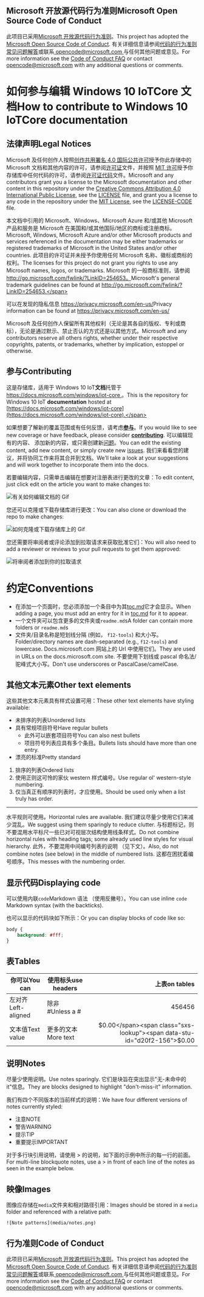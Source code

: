 ## <a name="microsoft-open-source-code-of-conduct"></a><span data-ttu-id="d20f2-101">Microsoft 开放源代码行为准则</span><span class="sxs-lookup"><span data-stu-id="d20f2-101">Microsoft Open Source Code of Conduct</span></span>

<span data-ttu-id="d20f2-102">此项目已采用[Microsoft 开放源代码行为准则](https://opensource.microsoft.com/codeofconduct/)。</span><span class="sxs-lookup"><span data-stu-id="d20f2-102">This project has adopted the [Microsoft Open Source Code of Conduct](https://opensource.microsoft.com/codeofconduct/).</span></span>
<span data-ttu-id="d20f2-103">有关详细信息请参阅[代码的行为准则常见问题解答](https://opensource.microsoft.com/codeofconduct/faq/)或联系[ opencode@microsoft.com ](mailto:opencode@microsoft.com)与任何其他问题或意见。</span><span class="sxs-lookup"><span data-stu-id="d20f2-103">For more information see the [Code of Conduct FAQ](https://opensource.microsoft.com/codeofconduct/faq/) or contact [opencode@microsoft.com](mailto:opencode@microsoft.com) with any additional questions or comments.</span></span>

# <a name="how-to-contribute-to-windows-10-iotcore-documentation"></a><span data-ttu-id="d20f2-104">如何参与编辑 Windows 10 IoTCore 文档</span><span class="sxs-lookup"><span data-stu-id="d20f2-104">How to contribute to Windows 10 IoTCore documentation</span></span>

## <a name="legal-notices"></a><span data-ttu-id="d20f2-105">法律声明</span><span class="sxs-lookup"><span data-stu-id="d20f2-105">Legal Notices</span></span>
<span data-ttu-id="d20f2-106">Microsoft 及任何创作人按照[创作共用署名 4.0 国际公共许可](https://creativecommons.org/licenses/by/4.0/legalcode)授予你此存储中的 Microsoft 文档和其他内容的许可，请参阅[许可证](LICENSE)文件，并按照 [MIT 许可](https://opensource.org/licenses/MIT)授予你存储库中任何代码的许可，请参阅[许可证代码](LICENSE-CODE)文件。</span><span class="sxs-lookup"><span data-stu-id="d20f2-106">Microsoft and any contributors grant you a license to the Microsoft documentation and other content in this repository under the [Creative Commons Attribution 4.0 International Public License](https://creativecommons.org/licenses/by/4.0/legalcode), see the [LICENSE](LICENSE) file, and grant you a license to any code in the repository under the [MIT License](https://opensource.org/licenses/MIT), see the [LICENSE-CODE](LICENSE-CODE) file.</span></span>

<span data-ttu-id="d20f2-107">本文档中引用的 Microsoft、Windows、Microsoft Azure 和/或其他 Microsoft 产品和服务是 Microsoft 在美国和/或其他国际/地区的商标或注册商标。</span><span class="sxs-lookup"><span data-stu-id="d20f2-107">Microsoft, Windows, Microsoft Azure and/or other Microsoft products and services referenced in the documentation may be either trademarks or registered trademarks of Microsoft in the United States and/or other countries.</span></span>
<span data-ttu-id="d20f2-108">此项目的许可证并未授予你使用任何 Microsoft 名称、徽标或商标的权利。</span><span class="sxs-lookup"><span data-stu-id="d20f2-108">The licenses for this project do not grant you rights to use any Microsoft names, logos, or trademarks.</span></span>
<span data-ttu-id="d20f2-109">Microsoft 的一般商标准则，请参阅 http://go.microsoft.com/fwlink/?LinkID=254653。</span><span class="sxs-lookup"><span data-stu-id="d20f2-109">Microsoft's general trademark guidelines can be found at http://go.microsoft.com/fwlink/?LinkID=254653.</span></span>

<span data-ttu-id="d20f2-110">可以在发现的隐私信息 https://privacy.microsoft.com/en-us/</span><span class="sxs-lookup"><span data-stu-id="d20f2-110">Privacy information can be found at https://privacy.microsoft.com/en-us/</span></span>

<span data-ttu-id="d20f2-111">Microsoft 及任何创作人保留所有其他权利（无论是其各自的版权、专利或商标），无论是通过默示、禁止否认的方式还是以其他方式。</span><span class="sxs-lookup"><span data-stu-id="d20f2-111">Microsoft and any contributors reserve all others rights, whether under their respective copyrights, patents, or trademarks, whether by implication, estoppel or otherwise.</span></span>

## <a name="contributing"></a><span data-ttu-id="d20f2-112">参与</span><span class="sxs-lookup"><span data-stu-id="d20f2-112">Contributing</span></span>

<span data-ttu-id="d20f2-113">这是存储库，适用于 Windows 10 IoT**文档**托管于[ https://docs.microsoft.com/windows/iot-core ](https://docs.microsoft.com/windows/iot-core)。</span><span class="sxs-lookup"><span data-stu-id="d20f2-113">This is the repository for Windows 10 IoT **documentation** hosted at [https://docs.microsoft.com/windows/iot-core](https://docs.microsoft.com/windows/iot-core).</span></span>

<span data-ttu-id="d20f2-114">如果想要了解新的覆盖范围或有任何反馈，请考虑[**参与**](/CONTRIBUTING.md)。</span><span class="sxs-lookup"><span data-stu-id="d20f2-114">If you would like to see new coverage or have feedback, please consider [**contributing**](/CONTRIBUTING.md).</span></span>  <span data-ttu-id="d20f2-115">可以编辑现有的内容、 添加新的内容，或只需创建新[问题](https://github.com/MicrosoftDocs/windows-iotcore-docs/issues)。</span><span class="sxs-lookup"><span data-stu-id="d20f2-115">You can edit the existing content, add new content, or simply create new [issues](https://github.com/MicrosoftDocs/windows-iotcore-docs/issues).</span></span> <span data-ttu-id="d20f2-116">我们来看看您的建议，并将协同工作来将其合并到文档。</span><span class="sxs-lookup"><span data-stu-id="d20f2-116">We’ll take a look at your suggestions and will work together to incorporate them into the docs.</span></span>

<span data-ttu-id="d20f2-117">若要编辑内容，只需单击编辑在想要对注册表进行更改的文章：</span><span class="sxs-lookup"><span data-stu-id="d20f2-117">To edit content, just click edit on the article you want to make changes to:</span></span>

![有关如何编辑文档的 Gif](windows-iotcore/media/edit-doc.gif)


<span data-ttu-id="d20f2-119">您还可以克隆或下载存储库进行更改：</span><span class="sxs-lookup"><span data-stu-id="d20f2-119">You can also clone or download the repo to make changes:</span></span>

![如何克隆或下载存储库上的 Gif](windows-iotcore/media/download-repo.gif)

<span data-ttu-id="d20f2-121">您还需要将审阅者或评论添加到拉取请求来获取批准它们：</span><span class="sxs-lookup"><span data-stu-id="d20f2-121">You will also need to add a reviewer or reviews to your pull requests to get them approved:</span></span>

![将审阅者添加到你的拉取请求](windows-iotcore/media/reviewers.gif)

# <a name="conventions"></a><span data-ttu-id="d20f2-123">约定</span><span class="sxs-lookup"><span data-stu-id="d20f2-123">Conventions</span></span>
  - <span data-ttu-id="d20f2-124">在添加一个页面时，您必须添加一个条目中为其[toc.md](windows-iotcore/TOC.md)它才会显示。</span><span class="sxs-lookup"><span data-stu-id="d20f2-124">When adding a page, you must add an entry for it in [toc.md](windows-iotcore/TOC.md) for it to appear.</span></span>
  - <span data-ttu-id="d20f2-125">一个文件夹可以包含更多的文件夹或`readme.md`s</span><span class="sxs-lookup"><span data-stu-id="d20f2-125">A folder can contain more folders or `readme.md`s</span></span>
  - <span data-ttu-id="d20f2-126">文件夹/目录名称是短划线分隔 (例如， `f12-tools`) 和大小写。</span><span class="sxs-lookup"><span data-stu-id="d20f2-126">Folder/directory names are dash-separated (e.g., `f12-tools`) and lowercase.</span></span> <span data-ttu-id="d20f2-127">Docs.microsoft.com 网站上的 Url 中使用它们。</span><span class="sxs-lookup"><span data-stu-id="d20f2-127">They are used in URLs on the docs.microsoft.com site.</span></span> <span data-ttu-id="d20f2-128">不要使用下划线或 pascal 命名法/驼峰式大小写。</span><span class="sxs-lookup"><span data-stu-id="d20f2-128">Don't use underscores or PascalCase/camelCase.</span></span>


## <a name="other-text-elements"></a><span data-ttu-id="d20f2-129">其他文本元素</span><span class="sxs-lookup"><span data-stu-id="d20f2-129">Other text elements</span></span>

<span data-ttu-id="d20f2-130">这些其他文本元素具有样式设置可用：</span><span class="sxs-lookup"><span data-stu-id="d20f2-130">These other text elements have styling available:</span></span>

* <span data-ttu-id="d20f2-131">未排序的列表</span><span class="sxs-lookup"><span data-stu-id="d20f2-131">Unordered lists</span></span>
* <span data-ttu-id="d20f2-132">具有常规项目符号</span><span class="sxs-lookup"><span data-stu-id="d20f2-132">Have regular bullets</span></span>
   * <span data-ttu-id="d20f2-133">此外可以嵌套项目符号</span><span class="sxs-lookup"><span data-stu-id="d20f2-133">You can also nest bullets</span></span>
   * <span data-ttu-id="d20f2-134">项目符号列表应具有多个条目。</span><span class="sxs-lookup"><span data-stu-id="d20f2-134">Bullets lists should have more than one entry.</span></span>
* <span data-ttu-id="d20f2-135">漂亮的标准</span><span class="sxs-lookup"><span data-stu-id="d20f2-135">Pretty standard</span></span>

1. <span data-ttu-id="d20f2-136">排序的列表</span><span class="sxs-lookup"><span data-stu-id="d20f2-136">Ordered lists</span></span>
2. <span data-ttu-id="d20f2-137">使用正则这可怜的家伙 western 样式编号。</span><span class="sxs-lookup"><span data-stu-id="d20f2-137">Use regular ol' western-style numbering.</span></span>
3. <span data-ttu-id="d20f2-138">仅当真正有顺序的列表时，才应使用。</span><span class="sxs-lookup"><span data-stu-id="d20f2-138">Should be used only when a list truly has order.</span></span>

_________________________

<span data-ttu-id="d20f2-139">水平规则可使用。</span><span class="sxs-lookup"><span data-stu-id="d20f2-139">Horizontal rules are available.</span></span> <span data-ttu-id="d20f2-140">我们建议尽量少使用它们来减少混乱。</span><span class="sxs-lookup"><span data-stu-id="d20f2-140">We suggest using them sparingly to reduce clutter.</span></span>
<span data-ttu-id="d20f2-141">与标题标记，则不要混用水平标尺一些已对可视层次结构使用线条样式。</span><span class="sxs-lookup"><span data-stu-id="d20f2-141">Do not combine horizontal rules with heading tags; some already used line styles for visual hierarchy.</span></span>
<span data-ttu-id="d20f2-142">此外，不要混用中间编号列表的说明 （见下文）。</span><span class="sxs-lookup"><span data-stu-id="d20f2-142">Also, do not combine notes (see below) in the middle of numbered lists.</span></span> <span data-ttu-id="d20f2-143">这都在困扰着编号顺序。</span><span class="sxs-lookup"><span data-stu-id="d20f2-143">This messes with the numbering order.</span></span>

## <a name="displaying-code"></a><span data-ttu-id="d20f2-144">显示代码</span><span class="sxs-lookup"><span data-stu-id="d20f2-144">Displaying code</span></span>

<span data-ttu-id="d20f2-145">可以使用内联`code`Markdown 语法 （使用反撇号）。</span><span class="sxs-lookup"><span data-stu-id="d20f2-145">You can use inline `code` Markdown syntax (with the backticks).</span></span>

<span data-ttu-id="d20f2-146">也可以显示的代码块如下所示：</span><span class="sxs-lookup"><span data-stu-id="d20f2-146">Or you can display blocks of code like so:</span></span>

```css
body {
    background: #fff;
}
```

## <a name="tables"></a><span data-ttu-id="d20f2-147">表</span><span class="sxs-lookup"><span data-stu-id="d20f2-147">Tables</span></span>

| <span data-ttu-id="d20f2-148">你可以</span><span class="sxs-lookup"><span data-stu-id="d20f2-148">You can</span></span>     | <span data-ttu-id="d20f2-149">使用标头</span><span class="sxs-lookup"><span data-stu-id="d20f2-149">use headers</span></span> | <span data-ttu-id="d20f2-150">上表</span><span class="sxs-lookup"><span data-stu-id="d20f2-150">on tables</span></span>    |
|-------------|-------------|-------------:|
| <span data-ttu-id="d20f2-151">左对齐</span><span class="sxs-lookup"><span data-stu-id="d20f2-151">Left-aligned</span></span>| <span data-ttu-id="d20f2-152">除非 #</span><span class="sxs-lookup"><span data-stu-id="d20f2-152">Unless a #</span></span>  | <span data-ttu-id="d20f2-153">456</span><span class="sxs-lookup"><span data-stu-id="d20f2-153">456</span></span>          |
| <span data-ttu-id="d20f2-154">文本值</span><span class="sxs-lookup"><span data-stu-id="d20f2-154">Text value</span></span>  | <span data-ttu-id="d20f2-155">更多的文本</span><span class="sxs-lookup"><span data-stu-id="d20f2-155">More text</span></span>   | <span data-ttu-id="d20f2-156">$0.00</span><span class="sxs-lookup"><span data-stu-id="d20f2-156">$0.00</span></span>        |

## <a name="notes"></a><span data-ttu-id="d20f2-157">说明</span><span class="sxs-lookup"><span data-stu-id="d20f2-157">Notes</span></span>

<span data-ttu-id="d20f2-158">尽量少使用说明。</span><span class="sxs-lookup"><span data-stu-id="d20f2-158">Use notes sparingly.</span></span> <span data-ttu-id="d20f2-159">它们是块旨在突出显示"无-未命中的 it"信息。</span><span class="sxs-lookup"><span data-stu-id="d20f2-159">They are blocks designed to highlight "don't-miss-it" information.</span></span>

<span data-ttu-id="d20f2-160">我们有四个不同版本的当前样式的说明：</span><span class="sxs-lookup"><span data-stu-id="d20f2-160">We have four different versions of notes currently styled:</span></span>
- <span data-ttu-id="d20f2-161">注意</span><span class="sxs-lookup"><span data-stu-id="d20f2-161">NOTE</span></span>
- <span data-ttu-id="d20f2-162">警告</span><span class="sxs-lookup"><span data-stu-id="d20f2-162">WARNING</span></span>
- <span data-ttu-id="d20f2-163">提示</span><span class="sxs-lookup"><span data-stu-id="d20f2-163">TIP</span></span>
- <span data-ttu-id="d20f2-164">重要提示</span><span class="sxs-lookup"><span data-stu-id="d20f2-164">IMPORTANT</span></span>


<span data-ttu-id="d20f2-165">对于多行块引用说明，请使用 > 的说明，如下面的示例中所示的每一行的前面。</span><span class="sxs-lookup"><span data-stu-id="d20f2-165">For multi-line blockquote notes, use a > in front of each line of the notes as seen in the example below.</span></span>

## <a name="images"></a><span data-ttu-id="d20f2-166">映像</span><span class="sxs-lookup"><span data-stu-id="d20f2-166">Images</span></span>

<span data-ttu-id="d20f2-167">图像应存储在`media`文件夹和相对路径引用：</span><span class="sxs-lookup"><span data-stu-id="d20f2-167">Images should be stored in a `media` folder and referenced with a relative path:</span></span>

`![Note patterns](media/notes.png)`


## <a name="code-of-conduct"></a><span data-ttu-id="d20f2-168">行为准则</span><span class="sxs-lookup"><span data-stu-id="d20f2-168">Code of Conduct</span></span>
<span data-ttu-id="d20f2-169">此项目已采用[Microsoft 开放源代码行为准则](https://opensource.microsoft.com/codeofconduct/)。</span><span class="sxs-lookup"><span data-stu-id="d20f2-169">This project has adopted the [Microsoft Open Source Code of Conduct](https://opensource.microsoft.com/codeofconduct/).</span></span> <span data-ttu-id="d20f2-170">有关详细信息请参阅[代码的行为准则常见问题解答](https://opensource.microsoft.com/codeofconduct/faq/)或联系[ opencode@microsoft.com ](mailto:opencode@microsoft.com)与任何其他问题或意见。</span><span class="sxs-lookup"><span data-stu-id="d20f2-170">For more information see the [Code of Conduct FAQ](https://opensource.microsoft.com/codeofconduct/faq/) or contact [opencode@microsoft.com](mailto:opencode@microsoft.com) with any additional questions or comments.</span></span>
